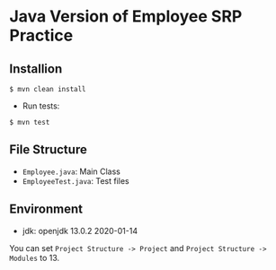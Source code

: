 # Java Version of Employee SRP Practice

## Installion

```shell script
$ mvn clean install
```

* Run tests:
```shell script
$ mvn test
```

## File Structure

* `Employee.java`: Main Class
* `EmployeeTest.java`: Test files


## Environment

* jdk: openjdk 13.0.2 2020-01-14

You can set `Project Structure -> Project` and `Project Structure -> Modules` to 13.